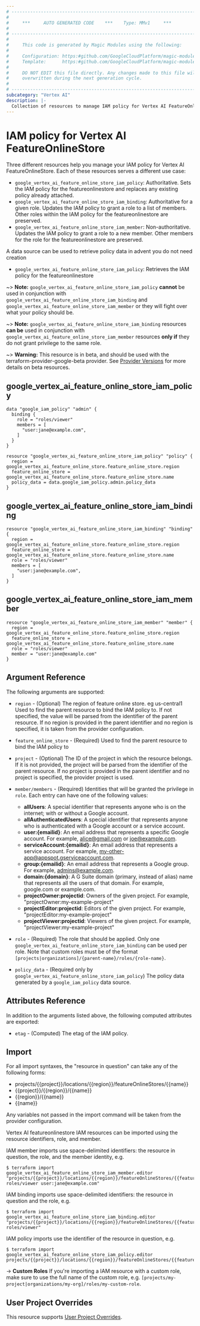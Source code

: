 ```yaml
---
# ----------------------------------------------------------------------------
#
#     ***     AUTO GENERATED CODE    ***    Type: MMv1     ***
#
# ----------------------------------------------------------------------------
#
#     This code is generated by Magic Modules using the following:
#
#     Configuration: https:#github.com/GoogleCloudPlatform/magic-modules/tree/main/mmv1/products/vertexai/FeatureOnlineStore.yaml
#     Template:      https:#github.com/GoogleCloudPlatform/magic-modules/tree/main/mmv1/templates/terraform/resource_iam.html.markdown.tmpl
#
#     DO NOT EDIT this file directly. Any changes made to this file will be
#     overwritten during the next generation cycle.
#
# ----------------------------------------------------------------------------
subcategory: "Vertex AI"
description: |-
  Collection of resources to manage IAM policy for Vertex AI FeatureOnlineStore
---
```


# IAM policy for Vertex AI FeatureOnlineStore

Three different resources help you manage your IAM policy for Vertex AI FeatureOnlineStore. Each of these resources serves a different use case:

* `google_vertex_ai_feature_online_store_iam_policy`: Authoritative. Sets the IAM policy for the featureonlinestore and replaces any existing policy already attached.
* `google_vertex_ai_feature_online_store_iam_binding`: Authoritative for a given role. Updates the IAM policy to grant a role to a list of members. Other roles within the IAM policy for the featureonlinestore are preserved.
* `google_vertex_ai_feature_online_store_iam_member`: Non-authoritative. Updates the IAM policy to grant a role to a new member. Other members for the role for the featureonlinestore are preserved.

A data source can be used to retrieve policy data in advent you do not need creation

* `google_vertex_ai_feature_online_store_iam_policy`: Retrieves the IAM policy for the featureonlinestore

~> **Note:** `google_vertex_ai_feature_online_store_iam_policy` **cannot** be used in conjunction with `google_vertex_ai_feature_online_store_iam_binding` and `google_vertex_ai_feature_online_store_iam_member` or they will fight over what your policy should be.

~> **Note:** `google_vertex_ai_feature_online_store_iam_binding` resources **can be** used in conjunction with `google_vertex_ai_feature_online_store_iam_member` resources **only if** they do not grant privilege to the same role.


~> **Warning:** This resource is in beta, and should be used with the terraform-provider-google-beta provider.
See [Provider Versions](https://terraform.io/docs/providers/google/guides/provider_versions.html) for more details on beta resources.

## google_vertex_ai_feature_online_store_iam_policy

```hcl
data "google_iam_policy" "admin" {
  binding {
    role = "roles/viewer"
    members = [
      "user:jane@example.com",
    ]
  }
}

resource "google_vertex_ai_feature_online_store_iam_policy" "policy" {
  region = google_vertex_ai_feature_online_store.feature_online_store.region
  feature_online_store = google_vertex_ai_feature_online_store.feature_online_store.name
  policy_data = data.google_iam_policy.admin.policy_data
}
```

## google_vertex_ai_feature_online_store_iam_binding

```hcl
resource "google_vertex_ai_feature_online_store_iam_binding" "binding" {
  region = google_vertex_ai_feature_online_store.feature_online_store.region
  feature_online_store = google_vertex_ai_feature_online_store.feature_online_store.name
  role = "roles/viewer"
  members = [
    "user:jane@example.com",
  ]
}
```

## google_vertex_ai_feature_online_store_iam_member

```hcl
resource "google_vertex_ai_feature_online_store_iam_member" "member" {
  region = google_vertex_ai_feature_online_store.feature_online_store.region
  feature_online_store = google_vertex_ai_feature_online_store.feature_online_store.name
  role = "roles/viewer"
  member = "user:jane@example.com"
}
```


## Argument Reference

The following arguments are supported:

* `region` - (Optional) The region of feature online store. eg us-central1 Used to find the parent resource to bind the IAM policy to. If not specified,
  the value will be parsed from the identifier of the parent resource. If no region is provided in the parent identifier and no
  region is specified, it is taken from the provider configuration.
* `feature_online_store` - (Required) Used to find the parent resource to bind the IAM policy to

* `project` - (Optional) The ID of the project in which the resource belongs.
    If it is not provided, the project will be parsed from the identifier of the parent resource. If no project is provided in the parent identifier and no project is specified, the provider project is used.

* `member/members` - (Required) Identities that will be granted the privilege in `role`.
  Each entry can have one of the following values:
  * **allUsers**: A special identifier that represents anyone who is on the internet; with or without a Google account.
  * **allAuthenticatedUsers**: A special identifier that represents anyone who is authenticated with a Google account or a service account.
  * **user:{emailid}**: An email address that represents a specific Google account. For example, alice@gmail.com or joe@example.com.
  * **serviceAccount:{emailid}**: An email address that represents a service account. For example, my-other-app@appspot.gserviceaccount.com.
  * **group:{emailid}**: An email address that represents a Google group. For example, admins@example.com.
  * **domain:{domain}**: A G Suite domain (primary, instead of alias) name that represents all the users of that domain. For example, google.com or example.com.
  * **projectOwner:projectid**: Owners of the given project. For example, "projectOwner:my-example-project"
  * **projectEditor:projectid**: Editors of the given project. For example, "projectEditor:my-example-project"
  * **projectViewer:projectid**: Viewers of the given project. For example, "projectViewer:my-example-project"

* `role` - (Required) The role that should be applied. Only one
    `google_vertex_ai_feature_online_store_iam_binding` can be used per role. Note that custom roles must be of the format
    `[projects|organizations]/{parent-name}/roles/{role-name}`.

* `policy_data` - (Required only by `google_vertex_ai_feature_online_store_iam_policy`) The policy data generated by
  a `google_iam_policy` data source.

## Attributes Reference

In addition to the arguments listed above, the following computed attributes are
exported:

* `etag` - (Computed) The etag of the IAM policy.

## Import

For all import syntaxes, the "resource in question" can take any of the following forms:

* projects/{{project}}/locations/{{region}}/featureOnlineStores/{{name}}
* {{project}}/{{region}}/{{name}}
* {{region}}/{{name}}
* {{name}}

Any variables not passed in the import command will be taken from the provider configuration.

Vertex AI featureonlinestore IAM resources can be imported using the resource identifiers, role, and member.

IAM member imports use space-delimited identifiers: the resource in question, the role, and the member identity, e.g.
```
$ terraform import google_vertex_ai_feature_online_store_iam_member.editor "projects/{{project}}/locations/{{region}}/featureOnlineStores/{{feature_online_store}} roles/viewer user:jane@example.com"
```

IAM binding imports use space-delimited identifiers: the resource in question and the role, e.g.
```
$ terraform import google_vertex_ai_feature_online_store_iam_binding.editor "projects/{{project}}/locations/{{region}}/featureOnlineStores/{{feature_online_store}} roles/viewer"
```

IAM policy imports use the identifier of the resource in question, e.g.
```
$ terraform import google_vertex_ai_feature_online_store_iam_policy.editor projects/{{project}}/locations/{{region}}/featureOnlineStores/{{feature_online_store}}
```

-> **Custom Roles** If you're importing a IAM resource with a custom role, make sure to use the
 full name of the custom role, e.g. `[projects/my-project|organizations/my-org]/roles/my-custom-role`.

## User Project Overrides

This resource supports [User Project Overrides](https://registry.terraform.io/providers/hashicorp/google/latest/docs/guides/provider_reference#user_project_override).
